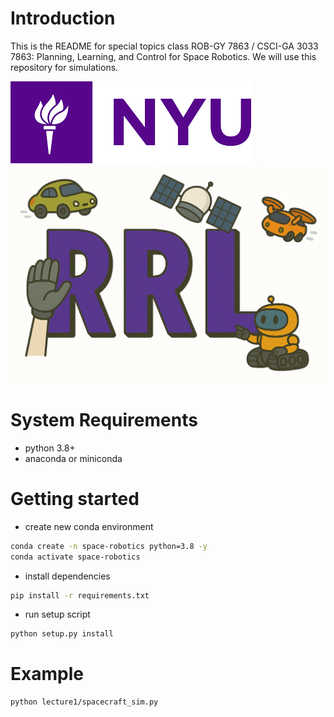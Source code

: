 
# Introduction 

This is the README for special topics class ROB-GY 7863 / CSCI-GA 3033 7863: Planning, Learning, and Control for Space Robotics. We will use this repository for simulations. 


![My Image](./images/nyu.png "NYU")
![My Image](./images/rrl.png "Riviere Robot Lab (RRL)")


# System Requirements 
- python 3.8+
- anaconda or miniconda 


# Getting started 
- create new conda environment 
```bash
conda create -n space-robotics python=3.8 -y
conda activate space-robotics
```
- install dependencies 
```bash
pip install -r requirements.txt
```
- run setup script 
```bash
python setup.py install
```

# Example
```bash
python lecture1/spacecraft_sim.py
```